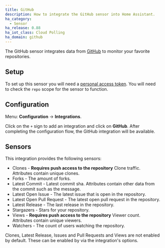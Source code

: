 ```yaml
---
title: GitHub
description: How to integrate the GitHub sensor into Home Assistant.
ha_category:
  - Sensor
ha_release: 0.88
ha_iot_class: Cloud Polling
ha_domain: github
---
```


The GitHub sensor integrates data from [GitHub](https://github.com/) to monitor your favorite repositories.

## Setup

To set up this sensor you will need a [personal access token](https://github.com/settings/tokens). You will need to check the `repo` scope for the sensor to function.

## Configuration

Menu: **Configuration** -> **Integrations**.

Click on the `+` sign to add an integration and click on **GitHub**.
After completing the configuration flow, the GitHub integration will be available.

## Sensors

This integration provides the following sensors:

- Clones - **Requires push access to the repository** Clone traffic. Attributes contain unique clones.
- Forks - The amount of forks.
- Latest Commit - Latest commit sha. Attributes contain other data from the commit such as the message.
- Latest Open Issue - The latest issue that is open in the repository.
- Latest Open Pull Request - The latest open pull request in the repository.
- Latest Release - The last release in the repository.
- Stargazers - Stars for your repository.
- Views - **Requires push access to the repository** Viewer count. Attributes contain unique viewers.
- Watchers - The count of users watching the repository.

Clones, Latest Release, Issues and Pull Requests and Views are not enabled by default. These can be enabled by via the integration's options.
